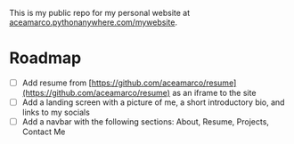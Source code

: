 This is my public repo for my personal website at [aceamarco.pythonanywhere.com/mywebsite](aceamarco.pythonanywhere.com/mywebsite).

# Roadmap

-[ ] Add resume from [https://github.com/aceamarco/resume](https://github.com/aceamarco/resume) as an iframe to the site
-[ ] Add a landing screen with a picture of me, a short introductory bio, and links to my socials
-[ ] Add a navbar with the following sections: About, Resume, Projects, Contact Me

